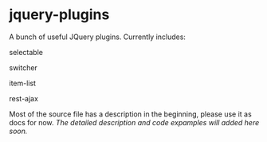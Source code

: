jquery-plugins
==============

A bunch of useful JQuery plugins. Currently includes:

selectable

switcher

item-list

rest-ajax

Most of the source file has a description in the beginning, please use it as docs for now.
*The detailed description and code expamples will added here soon.*

